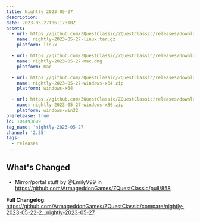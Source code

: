 ```yaml
---
title: Nightly 2023-05-27
description: 
date: 2023-05-27T06:17:10Z
assets: 
  - url: https://github.com/ZQuestClassic/ZQuestClassic/releases/download/nightly-2023-05-27/nightly-2023-05-27-linux.tar.gz
    name: nightly-2023-05-27-linux.tar.gz
    platform: linux

  - url: https://github.com/ZQuestClassic/ZQuestClassic/releases/download/nightly-2023-05-27/nightly-2023-05-27-mac.dmg
    name: nightly-2023-05-27-mac.dmg
    platform: mac

  - url: https://github.com/ZQuestClassic/ZQuestClassic/releases/download/nightly-2023-05-27/nightly-2023-05-27-windows-x64.zip
    name: nightly-2023-05-27-windows-x64.zip
    platform: windows-x64

  - url: https://github.com/ZQuestClassic/ZQuestClassic/releases/download/nightly-2023-05-27/nightly-2023-05-27-windows-x86.zip
    name: nightly-2023-05-27-windows-x86.zip
    platform: windows-win32
prerelease: true
id: 104493689
tag_name: 'nightly-2023-05-27'
channel: '2.55'
tags:
  - releases
---
```


## What's Changed
* Mirror/portal stuff by @EmilyV99 in https://github.com/ArmageddonGames/ZQuestClassic/pull/858


**Full Changelog**: https://github.com/ArmageddonGames/ZQuestClassic/compare/nightly-2023-05-22-2...nightly-2023-05-27
